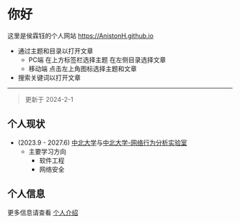 # 你好

这里是侯霖钰的个人网站 <https://AnistonH.github.io>

- 通过主题和目录以打开文章
    - PC端 在上方标签栏选择主题 在左侧目录选择文章
    - 移动端 点击左上角图标选择主题和文章
- 搜索关键词以打开文章

---

> 更新于 2024-2-1

## 个人现状

- (2023.9 - 2027.6) [中北大学](https://www.nuc.edu.cn/)与[中北大学-网络行为分析实验室](http://nbal.nuc.edu.cn/)
    - 主要学习方向
        - 软件工程
        - 网络安全


## 个人信息

更多信息请查看 [个人介绍](../ME/introduction.md)
